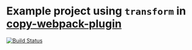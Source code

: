 # Example project using `transform` in [copy-webpack-plugin](https://github.com/webpack-contrib/copy-webpack-plugin)

[![Build Status](https://travis-ci.org/GabLeRoux/copy-webpack-plugin-transform-example.svg?branch=master)](https://travis-ci.org/GabLeRoux/copy-webpack-plugin-transform-example)
